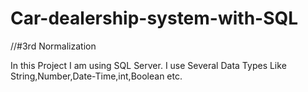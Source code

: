 # Car-dealership-system-with-SQL

//#3rd Normalization

In this Project I am using SQL Server.
I use Several Data Types Like String,Number,Date-Time,int,Boolean etc.
